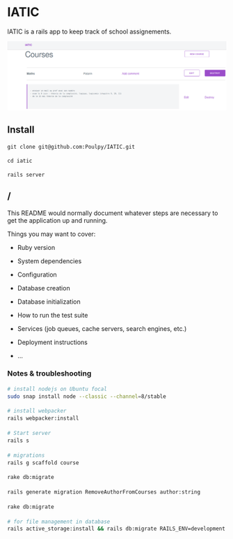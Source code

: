 # IATIC

IATIC is a rails app to keep track of school assignements.

![](app/assets/images/iatic.png)

## Install

```
git clone git@github.com:Poulpy/IATIC.git

cd iatic

rails server
```


## /

This README would normally document whatever steps are necessary to get the
application up and running.

Things you may want to cover:

* Ruby version

* System dependencies

* Configuration

* Database creation

* Database initialization

* How to run the test suite

* Services (job queues, cache servers, search engines, etc.)

* Deployment instructions

* ...


### Notes & troubleshooting

```bash
# install nodejs on Ubuntu focal
sudo snap install node --classic --channel=8/stable

# install webpacker
rails webpacker:install

# Start server
rails s

# migrations
rails g scaffold course

rake db:migrate

rails generate migration RemoveAuthorFromCourses author:string

rake db:migrate

# for file management in database
rails active_storage:install && rails db:migrate RAILS_ENV=development 
```
